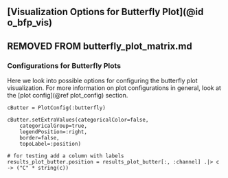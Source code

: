 ## [Visualization Options for Butterfly Plot](@id o_bfp_vis)


##   REMOVED FROM butterfly_plot_matrix.md
### Configurations for Butterfly Plots
Here we look into possible options for configuring the butterfly plot visualization.
For more information on plot configurations in general, look at the [plot config](@ref plot_config) section. 
```
cButter = PlotConfig(:butterfly)
        
cButter.setExtraValues(categoricalColor=false,
    categoricalGroup=true,
    legendPosition=:right,
    border=false,
    topoLabel=:position)
    
# for testing add a column with labels
results_plot_butter.position = results_plot_butter[:, :channel] .|> c -> ("C" * string(c))
```
